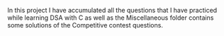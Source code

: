 In this project I have accumulated all the questions that I have practiced while learning DSA with C as well as the Miscellaneous folder contains some solutions of the Competitive contest questions.
